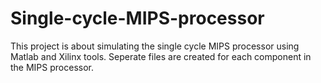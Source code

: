 # Single-cycle-MIPS-processor

This project is about simulating the single cycle MIPS processor using Matlab and Xilinx tools. Seperate files are created for each component in the MIPS processor.
